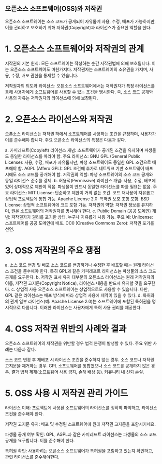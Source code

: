 ## 오픈소스 소프트웨어(OSS)와 저작권
오픈소스 소프트웨어는 소스 코드가 공개되어 자유롭게 사용, 수정, 배포가 가능하지만, 이를 관리하고 보호하기 위해 저작권(Copyright)과 라이선스가 중요한 역할을 한다.
# 1. 오픈소스 소프트웨어와 저작권의 관계
저작권의 기본 원칙:
모든 소프트웨어는 작성하는 순간 저작권법에 의해 보호됩니다. 이는 오픈소스 소프트웨어도 마찬가지다.
저작권자는 소프트웨어의 소유권을 가지며, 사용, 수정, 배포 권한을 통제할 수 있습니다.

저작권자의 의도와 라이선스:
오픈소스 소프트웨어에서는 저작권자가 특정 라이선스를 통해 사용자에게 소프트웨어를 사용할 수 있는 조건을 명시한다.
즉, 소스 코드 공개와 사용의 자유는 저작권자의 라이선스에 의해 보장된다.

# 2. 오픈소스 라이선스와 저작권
오픈소스 라이선스는 저작권 하에서 소프트웨어를 사용하는 조건을 규정하며, 사용자가 이를 준수해야 합니다. 주요 오픈소스 라이선스의 특징은 다음과 같다.

a. 카피레프트(Copyleft) 라이선스
개념: 소프트웨어가 공개된 조건을 유지하며 파생물도 동일한 라이선스를 따라야 함.
주요 라이선스:
GNU GPL (General Public License): 사용, 수정, 배포가 자유롭지만, 파생 소프트웨어도 동일한 GPL 조건으로 배포해야 함.
AGPL (Affero GPL): GPL 조건에 추가로 네트워크 기반 소프트웨어 배포 시에도 소스 코드를 공개해야 함.
저작권의 역할: 파생 소프트웨어의 소스 코드 공개와 동일 라이선스 준수를 강제.
b. 허용적(Permissive) 라이선스
개념: 사용, 수정, 배포에 있어 상대적으로 제한이 적음. 파생물이 반드시 동일한 라이선스를 따를 필요는 없음.
주요 라이선스:
MIT License: 단순하고 제한이 거의 없는 조건. 코드 재사용이 자유롭고 상업적 프로젝트에 통합 가능.
Apache License 2.0: 특허권 보호 조항 포함.
BSD License: 상업적 소프트웨어에 코드 포함 가능.
저작권의 역할: 저작권 정보를 유지하며, 원본 소프트웨어의 저작권자를 명시해야 한다.
c. Public Domain (공공 도메인)
개념: 저작권자가 권리를 포기한 상태. 누구나 자유롭게 사용 가능.
주요 예:
Unlicense: 소프트웨어를 공공 도메인에 배포.
CC0 (Creative Commons Zero): 저작권 포기를 선언.
# 3. OSS 저작권의 주요 쟁점
a. 소스 코드 변경 및 배포
소스 코드를 변경하거나 수정한 후 배포할 때는 원래 라이선스 조건을 준수해야 한다.
특히 GPL과 같은 카피레프트 라이선스는 파생물의 소스 코드 공개를 요구한다.
b. 저작권 표시 유지
대부분의 오픈소스 라이선스는 원래 저작권자의 이름, 저작권 고지문(Copyright Notice), 라이선스 내용을 반드시 유지할 것을 요구한다.
c. 상업적 사용
오픈소스 소프트웨어는 상업적으로도 사용할 수 있습니다. 다만, GPL 같은 라이선스는 배포 방식에 따라 상업적 사용에 제약이 있을 수 있다.
d. 특허와의 관계
일부 라이선스(예: Apache License 2.0)는 소프트웨어에 포함된 특허권을 명시적으로 다룹니다. 이러한 라이선스는 사용자에게 특허 사용 권리를 제공한다.
# 4. OSS 저작권 위반의 사례와 결과
오픈소스 소프트웨어의 저작권을 위반할 경우 법적 분쟁이 발생할 수 있다. 주요 위반 사례는 다음과 같다.

소스 코드 변경 후 재배포 시 라이선스 조건을 준수하지 않는 경우.
소스 코드나 저작권 고지문을 제거하는 경우.
GPL 소프트웨어를 통합했으나 소스 코드를 공개하지 않은 경우.
결과
법적 제재(소프트웨어 사용 금지, 손해 배상 등).
커뮤니티 내 신뢰 손실.
# 5. OSS 사용 시 저작권 관리 가이드
라이선스 이해:
프로젝트에 사용된 소프트웨어의 라이선스를 정확히 파악하고, 라이선스 조건을 준수해야 한다.

저작권 고지문 유지:
배포 및 수정된 소프트웨어에 원래 저작권 고지문을 포함시키세요.

파생물 공개 여부 확인:
GPL, AGPL과 같은 카피레프트 라이선스는 파생물의 소스 코드 공개를 요구합니다. 이를 준수해야 한다.

특허권 확인:
사용하려는 오픈소스 소프트웨어가 특허권을 포함하고 있는지 확인하고, 관련 라이선스를 준수해야한다.

